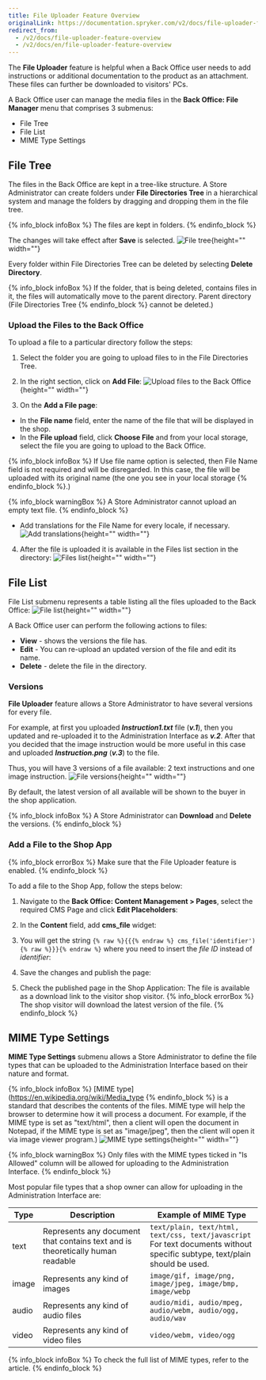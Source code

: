 ```yaml
---
title: File Uploader Feature Overview
originalLink: https://documentation.spryker.com/v2/docs/file-uploader-feature-overview
redirect_from:
  - /v2/docs/file-uploader-feature-overview
  - /v2/docs/en/file-uploader-feature-overview
---
```


The **File Uploader** feature is helpful when a Back Office user needs to add instructions or additional documentation to the product as an attachment. These files can further be downloaded to visitors' PCs.

A Back Office user can manage the media files in the **Back Office: File Manager** menu that comprises 3 submenus:

* File Tree
* File List
* MIME Type Settings

## File Tree
The files in the Back Office are kept in a tree-like structure. A Store Administrator can create folders under **File Directories Tree** in a hierarchical system and manage the folders by dragging and dropping them in the file tree.

{% info_block infoBox %}
The files are kept in folders.
{% endinfo_block %}

The changes will take effect after **Save** is selected.
![File tree](https://spryker.s3.eu-central-1.amazonaws.com/docs/Features/Media+Management/File+Uploader/File+Uploader+Feature+Overview/file-tree.png){height="" width=""}

Every folder within File Directories Tree can be deleted by selecting **Delete Directory**.

{% info_block infoBox %}
If the folder, that is being deleted, contains files in it, the files will automatically move to the parent directory. Parent directory (File Directories Tree
{% endinfo_block %} cannot be deleted.)

### Upload the Files to the Back Office
To upload a file to a particular directory follow the steps:

1. Select the folder you are going to upload files to in the File Directories Tree.
2. In the right section, click on **Add File**:
![Upload files to the Back Office](https://spryker.s3.eu-central-1.amazonaws.com/docs/Features/Media+Management/File+Uploader/File+Uploader+Feature+Overview/add-file.png){height="" width=""}

3. On the **Add a File page**:
* In the **File name** field, enter the name of the file that will be displayed in the shop.
* In the **File upload** field, click **Choose File** and from your local storage, select the file you are going to upload to the Back Office.

{% info_block infoBox %}
If Use file name option is selected, then File Name field is not required and will be disregarded. In this case, the file will be uploaded with its original name (the one you see in your local storage
{% endinfo_block %}.)

{% info_block warningBox %}
A Store Administrator cannot upload an empty text file.
{% endinfo_block %}
* Add translations for the File Name for every locale, if necessary.
![Add translations](https://spryker.s3.eu-central-1.amazonaws.com/docs/Features/Media+Management/File+Uploader/File+Uploader+Feature+Overview/add-file+menu.png){height="" width=""}

4. After the file is uploaded it is available in the Files list section in the directory: 
![Files list](https://spryker.s3.eu-central-1.amazonaws.com/docs/Features/Media+Management/File+Uploader/File+Uploader+Feature+Overview/files-list.png){height="" width=""}

## File List
File List submenu represents a table listing all the files uploaded to the Back Office:
![File list](https://spryker.s3.eu-central-1.amazonaws.com/docs/Features/Media+Management/File+Uploader/File+Uploader+Feature+Overview/file-list.png){height="" width=""}

A Back Office user can perform the following actions to files:

* **View** - shows the versions the file has.
* **Edit** - You can re-upload an updated version of the file and edit its name.
* **Delete** - delete the file in the directory.

### Versions
**File Uploader** feature allows a Store Administrator to have several versions for every file.

For example, at first you uploaded _**Instruction1.txt**_ file (**_v.1_**), then you updated and re-uploaded it to the Administration Interface as **_v.2_**.
After that you decided that the image instruction would be more useful in this case and uploaded **_Instruction.png_** (**_v.3_**) to the file.

Thus, you will have 3 versions of a file available: 2 text instructions and one image instruction.
![File versions](https://spryker.s3.eu-central-1.amazonaws.com/docs/Features/Media+Management/File+Uploader/File+Uploader+Feature+Overview/file-versions.png){height="" width=""}

By default, the latest version of all available will be shown to the buyer in the shop application.

{% info_block infoBox %}
A Store Administrator can **Download** and **Delete** the versions.
{% endinfo_block %}

### Add a File to the Shop App
{% info_block errorBox %}
Make sure that the File Uploader feature is enabled.
{% endinfo_block %}

To add a file to the Shop App, follow the steps below:

1. Navigate to the **Back Office: Content Management > Pages**, select the required CMS Page and click **Edit Placeholders**:

2. In the **Content** field, add **cms_file** widget:

3. You will get the string `{% raw %}{{{% endraw %} cms_file('identifier'){% raw %}}}{% endraw %}` where you need to insert the _file ID_ instead of _identifier_:

4. Save the changes and publish the page: 
5. Check the published page in the Shop Application:
The file is available as a download link to the visitor shop visitor.
{% info_block errorBox %}
The shop visitor will download the latest version of the file.
{% endinfo_block %}

## MIME Type Settings
**MIME Type Settings** submenu allows a Store Administrator to define the file types that can be uploaded to the Administration Interface based on their nature and format.

{% info_block infoBox %}
[MIME type](https://en.wikipedia.org/wiki/Media_type
{% endinfo_block %} is a standard that describes the contents of the files. MIME type will help the browser to determine how it will process a document. For example, if the MIME type is set as "text/html", then a client will open the document in Notepad, if the MIME type is set as "image/jpeg", then the client will open it via image viewer program.)
![MIME type settings](https://spryker.s3.eu-central-1.amazonaws.com/docs/Features/Media+Management/File+Uploader/File+Uploader+Feature+Overview/mime-type-settings.png){height="" width=""}

{% info_block warningBox %}
Only files with the MIME types ticked in "Is Allowed" column will be allowed for uploading to the Administration Interface.
{% endinfo_block %}

Most popular file types that a shop owner can allow for uploading in the Administration Interface are:

| Type | Description | Example of MIME Type |
| --- | --- | --- |
| text | Represents any document that contains text and is theoretically human readable | `text/plain, text/html, text/css, text/javascript`<br>For text documents without specific subtype, text/plain should be used.|
|image | Represents any kind of images | `image/gif, image/png, image/jpeg, image/bmp, image/webp` |
| audio | Represents any kind of audio files | `audio/midi, audio/mpeg, audio/webm, audio/ogg, audio/wav` |
| video | Represents any kind of video files | `video/webm, video/ogg` |

{% info_block infoBox %}
To check the full list of MIME types, refer to the article.
{% endinfo_block %}

<!-- Last review date: Feb 20, 2019- by Anastasija Datsun -->
